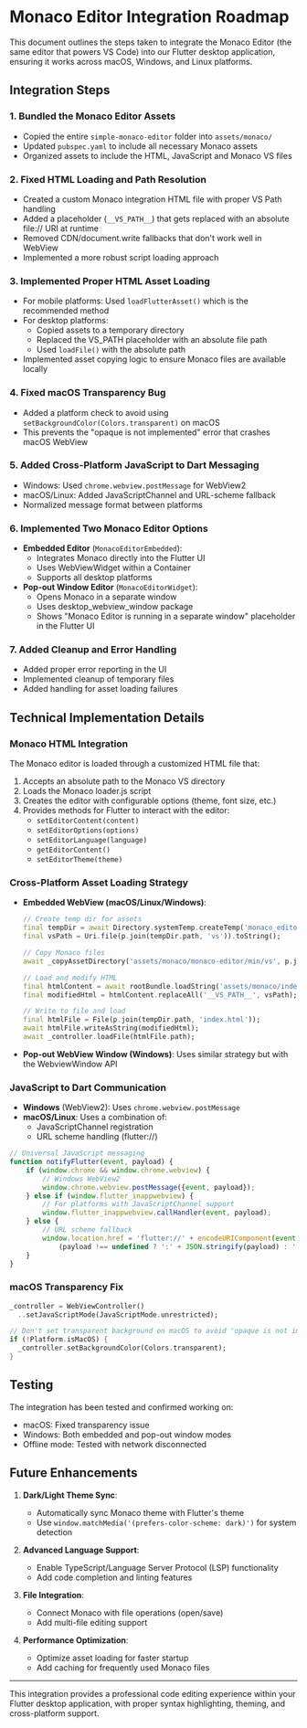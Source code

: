 # Monaco Editor Integration Roadmap

This document outlines the steps taken to integrate the Monaco Editor (the same editor that powers VS Code) into our Flutter desktop application, ensuring it works across macOS, Windows, and Linux platforms.

## Integration Steps

### 1. Bundled the Monaco Editor Assets
- Copied the entire `simple-monaco-editor` folder into `assets/monaco/`
- Updated `pubspec.yaml` to include all necessary Monaco assets
- Organized assets to include the HTML, JavaScript and Monaco VS files

### 2. Fixed HTML Loading and Path Resolution
- Created a custom Monaco integration HTML file with proper VS Path handling
- Added a placeholder (`__VS_PATH__`) that gets replaced with an absolute file:// URI at runtime
- Removed CDN/document.write fallbacks that don't work well in WebView
- Implemented a more robust script loading approach

### 3. Implemented Proper HTML Asset Loading
- For mobile platforms: Used `loadFlutterAsset()` which is the recommended method
- For desktop platforms: 
  - Copied assets to a temporary directory
  - Replaced the VS_PATH placeholder with an absolute file path
  - Used `loadFile()` with the absolute path
- Implemented asset copying logic to ensure Monaco files are available locally

### 4. Fixed macOS Transparency Bug
- Added a platform check to avoid using `setBackgroundColor(Colors.transparent)` on macOS
- This prevents the "opaque is not implemented" error that crashes macOS WebView

### 5. Added Cross-Platform JavaScript to Dart Messaging
- Windows: Used `chrome.webview.postMessage` for WebView2
- macOS/Linux: Added JavaScriptChannel and URL-scheme fallback
- Normalized message format between platforms

### 6. Implemented Two Monaco Editor Options
- **Embedded Editor** (`MonacoEditorEmbedded`): 
  - Integrates Monaco directly into the Flutter UI
  - Uses WebViewWidget within a Container
  - Supports all desktop platforms
- **Pop-out Window Editor** (`MonacoEditorWidget`): 
  - Opens Monaco in a separate window
  - Uses desktop_webview_window package
  - Shows "Monaco Editor is running in a separate window" placeholder in the Flutter UI

### 7. Added Cleanup and Error Handling
- Added proper error reporting in the UI
- Implemented cleanup of temporary files
- Added handling for asset loading failures

## Technical Implementation Details

### Monaco HTML Integration
The Monaco editor is loaded through a customized HTML file that:
1. Accepts an absolute path to the Monaco VS directory
2. Loads the Monaco loader.js script
3. Creates the editor with configurable options (theme, font size, etc.)
4. Provides methods for Flutter to interact with the editor:
   - `setEditorContent(content)`
   - `setEditorOptions(options)`
   - `setEditorLanguage(language)`
   - `getEditorContent()`
   - `setEditorTheme(theme)`

### Cross-Platform Asset Loading Strategy
- **Embedded WebView (macOS/Linux/Windows)**:
  ```dart
  // Create temp dir for assets
  final tempDir = await Directory.systemTemp.createTemp('monaco_editor');
  final vsPath = Uri.file(p.join(tempDir.path, 'vs')).toString();
  
  // Copy Monaco files
  await _copyAssetDirectory('assets/monaco/monaco-editor/min/vs', p.join(tempDir.path, 'vs'));
  
  // Load and modify HTML
  final htmlContent = await rootBundle.loadString('assets/monaco/index.html');
  final modifiedHtml = htmlContent.replaceAll('__VS_PATH__', vsPath);
  
  // Write to file and load
  final htmlFile = File(p.join(tempDir.path, 'index.html'));
  await htmlFile.writeAsString(modifiedHtml);
  await _controller.loadFile(htmlFile.path);
  ```

- **Pop-out WebView Window (Windows)**:
  Uses similar strategy but with the WebviewWindow API

### JavaScript to Dart Communication
- **Windows** (WebView2): Uses `chrome.webview.postMessage`
- **macOS/Linux**: Uses a combination of:
  - JavaScriptChannel registration
  - URL scheme handling (flutter://)

```javascript
// Universal JavaScript messaging
function notifyFlutter(event, payload) {
    if (window.chrome && window.chrome.webview) {
        // Windows WebView2
        window.chrome.webview.postMessage({event, payload});
    } else if (window.flutter_inappwebview) {
        // For platforms with JavaScriptChannel support
        window.flutter_inappwebview.callHandler(event, payload); 
    } else {
        // URL scheme fallback
        window.location.href = 'flutter://' + encodeURIComponent(event + 
            (payload !== undefined ? ':' + JSON.stringify(payload) : ''));
    }
}
```

### macOS Transparency Fix
```dart
_controller = WebViewController()
  ..setJavaScriptMode(JavaScriptMode.unrestricted);

// Don't set transparent background on macOS to avoid 'opaque is not implemented' error
if (!Platform.isMacOS) {
  _controller.setBackgroundColor(Colors.transparent);
}
```

## Testing

The integration has been tested and confirmed working on:
- macOS: Fixed transparency issue
- Windows: Both embedded and pop-out window modes
- Offline mode: Tested with network disconnected

## Future Enhancements

1. **Dark/Light Theme Sync**: 
   - Automatically sync Monaco theme with Flutter's theme
   - Use `window.matchMedia('(prefers-color-scheme: dark)')` for system detection

2. **Advanced Language Support**:
   - Enable TypeScript/Language Server Protocol (LSP) functionality
   - Add code completion and linting features

3. **File Integration**:
   - Connect Monaco with file operations (open/save)
   - Add multi-file editing support

4. **Performance Optimization**:
   - Optimize asset loading for faster startup
   - Add caching for frequently used Monaco files

---

This integration provides a professional code editing experience within your Flutter desktop application, with proper syntax highlighting, theming, and cross-platform support. 